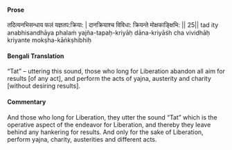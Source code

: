 #### Prose 

तदित्यनभिसन्धाय फलं यज्ञतप:क्रिया: |
दानक्रियाश्च विविधा: क्रियन्ते मोक्षकाङ्क्षिभि: || 25||
tad ity anabhisandhāya phalaṁ yajña-tapaḥ-kriyāḥ
dāna-kriyāśh cha vividhāḥ kriyante mokṣha-kāṅkṣhibhiḥ

 #### Bengali Translation 

“Tat” – uttering this sound, those who long for Liberation abandon all aim for results [of any act], and perform the acts of yajna, austerity and charity [without desiring results].

 #### Commentary 

And those who long for Liberation, they utter the sound “Tat” which is the operative aspect of the endeavor for Liberation, and thereby they leave behind any hankering for results. And only for the sake of Liberation, perform yajna, charity, austerities and different acts.